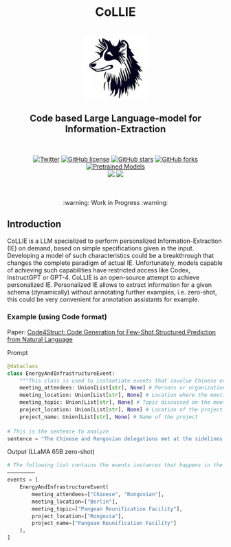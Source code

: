 <h1 align="center">CoLLIE</h1>
<p align="center">
    <br>
    <img src="assets/CoLLIE_project_icon_rounded.png" style="height: 150px;">
    <br>
    <h2 align="center"><b>C</b>ode based <b>L</b>arge <b>L</b>anguage-model for <b>I</b>nformation-<b>E</b>xtraction</h2>
    <br>
</p>
<p align="center">
    <a href="https://twitter.com/intent/tweet?text=Wow+this+new+model+is+amazing:&url=https%3A%2F%2Fgithub.com%2Fosainz59%2FCoLLIE"><img alt="Twitter" src="https://img.shields.io/twitter/url?style=social&url=https%3A%2F%2Fgithub.com%2Fosainz59%2FCoLLIE"></a>
    <a href="https://github.com/osainz59/CoLLIE/blob/main/LICENSE"><img alt="GitHub license" src="https://img.shields.io/github/license/osainz59/CoLLIE"></a>
    <a href="https://github.com/osainz59/CoLLIE/stargazers"><img alt="GitHub stars" src="https://img.shields.io/github/stars/osainz59/CoLLIE?color=yellow"></a>
    <a href="https://github.com/osainz59/CoLLIE/network"><img alt="GitHub forks" src="https://img.shields.io/github/forks/osainz59/CoLLIE"></a>
    <a href="https://huggingface.co/models"><img alt="Pretrained Models" src="https://img.shields.io/badge/Pretrained Models-Available-green"></a>
    <br>
    <a href="http://www.hitz.eus/"><img src="https://img.shields.io/badge/HiTZ-Basque%20Center%20for%20Language%20Technology-blueviolet"></a>
    <a href="http://www.ixa.eus/?language=en"><img src="https://img.shields.io/badge/IXA-%20NLP%20Group-ff3333"></a>
    <br>
     <br>
</p>

<p align="center">
<br>
:warning: Work in Progress :warning:
</p>

## Introduction

CoLLIE is a LLM specialized to perform personalized Information-Extraction (IE) on demand, based on simple specifications given in the input. Developing a model of such characteristics could be a breakthrough that changes the complete paradigm of actual IE. Unfortunately, models capable of achieving such capabilities have restricted access like Codex, InstructGPT or GPT-4. CoLLIE is an open-source attempt to achieve personalized IE. Personalized IE allows to extract information for a given schema (dynamically) without annotating further examples, i.e. zero-shot, this could be very convenient for annotation assistants for example.

### Example (using Code format)
Paper: [Code4Struct: Code Generation for Few-Shot Structured Prediction from Natural Language](https://arxiv.org/abs/2210.12810)

Prompt
```python
@dataclass
class EnergyAndInfrastructureEvent:
    """This class is used to instantiate events that involve Chinese energy and infrastructure projects."""
    meeting_attendees: Union[List[str], None] # Persons or organizations that attended the meeting.
    meeting_location: Union[List[str], None] # Location where the meeting happened.
    meeting_topic: Union[List[str], None] # Topic discussed on the meeting
    project_location: Union[List[str], None] # Location of the project
    project_name: Union[List[str], None] # Name of the project
    
# This is the sentence to analyze
sentence = "The Chinese and Rongovian delegations met at the sidelines of the Berlin Development Futures conference to discuss Rongovia's proposed Pangean Reunification Facility."
```
Output (LLaMA 65B zero-shot)
```python
# The following list contains the events instances that happens in the sentence defined above
—————————
events = [
    EnergyAndInfrastructureEvent(
        meeting_attendees=["Chinese", "Rongovian"],
        meeting_location=["Berlin"],
        meeting_topic=["Pangean Reunification Facility"],
        project_location=["Rongovia"],
        project_name=["Pangean Reunification Facility"]
    ),
]
```
